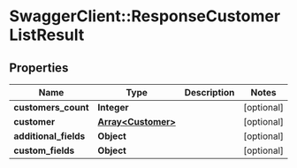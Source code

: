 # SwaggerClient::ResponseCustomerListResult

## Properties
Name | Type | Description | Notes
------------ | ------------- | ------------- | -------------
**customers_count** | **Integer** |  | [optional] 
**customer** | [**Array&lt;Customer&gt;**](Customer.md) |  | [optional] 
**additional_fields** | **Object** |  | [optional] 
**custom_fields** | **Object** |  | [optional] 


